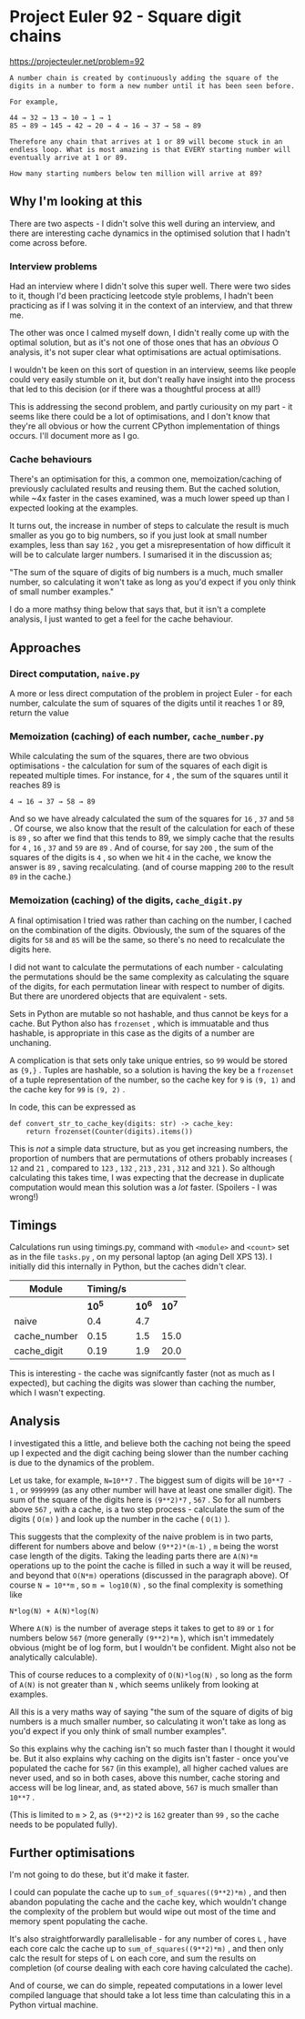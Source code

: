 # Project Euler 92 - Square digit chains

https://projecteuler.net/problem=92

```
A number chain is created by continuously adding the square of the digits in a number to form a new number until it has been seen before.

For example,

44 → 32 → 13 → 10 → 1 → 1
85 → 89 → 145 → 42 → 20 → 4 → 16 → 37 → 58 → 89

Therefore any chain that arrives at 1 or 89 will become stuck in an endless loop. What is most amazing is that EVERY starting number will eventually arrive at 1 or 89.

How many starting numbers below ten million will arrive at 89?
```

## Why I'm looking at this

There are two aspects - I didn't solve this well during an interview, and there are interesting cache dynamics in the optimised solution that I hadn't come across before.

### Interview problems

Had an interview where I didn't solve this super well. There were two sides to it, though I'd been practicing leetcode style problems, I hadn't been practicing as if I was solving it in the context of an interview, and that threw me.

The other was once I calmed myself down, I didn't really come up with the optimal solution, but as it's not one of those ones that has an *obvious* O analysis, it's not super clear what optimisations are actual optimisations.

I wouldn't be keen on this sort of question in an interview, seems like people could very easily stumble on it, but don't really have insight into the process that led to this decision (or if there was a thoughtful process at all!)

This is addressing the second problem, and partly curiousity on my part - it seems like there could be a lot of optimisations, and I don't know that they're all obvious or how the current CPython implementation of things occurs. I'll document more as I go.

### Cache behaviours

There's an optimisation for this, a common one, memoization/caching of previously caclulated results and reusing them. But the cached solution, while ~4x faster in the cases examined, was a much lower speed up than I expected looking at the examples.

It turns out, the increase in number of steps to calculate the result is much smaller as you go to big numbers, so if you just look at small number examples, less than say `162` , you get a misrepresentation of how difficult it will be to calculate larger numbers. I sumarised it in the discussion as; 

"The sum of the square of digits of big numbers is a much, much smaller number, so calculating it won't take as long as you'd expect if you only think of small number examples."

I do a more mathsy thing below that says that, but it isn't a complete analysis, I just wanted to get a feel for the cache behaviour.

## Approaches

### Direct computation, `naive.py`

A more or less direct computation of the problem in project Euler - for each number, calculate the sum of squares of the digits until it reaches 1 or 89, return the value

### Memoization (caching) of each number, `cache_number.py`

While calculating the sum of the squares, there are two obvious optimisations - the calculation for sum of the squares of each digit is repeated multiple times. For instance, for `4` , the sum of the squares until it reaches 89 is

```
4 → 16 → 37 → 58 → 89
```

And so we have already calculated the sum of the squares for `16` , `37` and `58` . Of course, we also know that the result of the calculation for each of these is `89` , so after we find that this tends to 89, we simply cache that the results for `4` , `16` , `37` and `59` are `89` . And of course, for say `200` , the sum of the squares of the digits is `4` , so when we hit `4` in the cache, we know the answer is `89` , saving recalculating. (and of course mapping `200` to the result `89` in the cache.)

### Memoization (caching) of the digits, `cache_digit.py`

A final optimisation I tried was rather than caching on the number, I cached on the combination of the digits. Obviously, the sum of the squares of the digits for `58` and `85` will be the same, so there's no need to recalculate the digits here.

I did not want to calculate the permutations of each number - calculating the permutations should be the same complexity as calculating the square of the digits, for each permutation linear with respect to number of digits. But there are unordered objects that are equivalent - sets.

Sets in Python are mutable so not hashable, and thus cannot be keys for a cache. But Python also has `frozenset` , which is immuatable and thus hashable, is appropriate in this case as the digits of a number are unchaning.

A complication is that sets only take unique entries, so `99` would be stored as `{9,}` . Tuples are hashable, so a solution is having the key be a `frozenset` of a tuple representation of the number, so the cache key for `9` is `(9, 1)` and the cache key for `99` is `(9, 2)` .

In code, this can be expressed as 

```
def convert_str_to_cache_key(digits: str) -> cache_key:
    return frozenset(Counter(digits).items())
```

This is *not* a simple data structure, but as you get increasing numbers, the proportion of numbers that are permutations of others probably increases ( `12` and `21` , compared to `123` , `132` , `213` , `231` , `312` and `321` ). So although calculating this takes time, I was expecting that the decrease in duplicate computation would mean this solution was a *lot* faster. (Spoilers - I was wrong!)

## Timings

Calculations run using timings.py, command with `<module>` and `<count>` set as in the file `tasks.py` , on my personal laptop (an aging Dell XPS 13). I initially did this internally in Python, but the caches didn't clear.

| Module | Timing/s | | |
|-|-|-|-|
| | **10<sup>5</sup>** | **10<sup>6</sup>** | **10<sup>7</sup>** |
| naive | 0.4 | 4.7 | |
| cache_number | 0.15 | 1.5 | 15.0 |
| cache_digit | 0.19 | 1.9 | 20.0 |

This is interesting - the cache was signifcantly faster (not as much as I expected), but caching the digits was slower than caching the number, which I wasn't expecting. 

## Analysis

I investigated this a little, and believe both the caching not being the speed up I expected and the digit caching being slower than the number caching is due to the dynamics of the problem.

Let us take, for example, `N=10**7` . The biggest sum of digits will be `10**7 - 1` , or `9999999` (as any other number will have at least one smaller digit). The sum of the square of the digits here is `(9**2)*7` , `567` . So for all numbers above `567` , with a cache, is a two step process - calculate the sum of the digits ( `O(m)` ) and look up the number in the cache ( `O(1)` ).

This suggests that the complexity of the naive problem is in two parts, different for numbers above and below `(9**2)*(m-1)` , `m` being the worst case length of the digits. Taking the leading parts there are `A(N)*m` operations up to the point the cache is filled in such a way it will be reused, and beyond that `O(N*m)` operations (discussed in the paragraph above). Of course `N = 10**m` , so `m = log10(N)` , so the final complexity is something like

```
N*log(N) + A(N)*log(N)
```

Where `A(N)` is the number of average steps it takes to get to `89` or `1` for numbers below `567` (more generally `(9**2)*m` ), which isn't immedately obvious (might be of log form, but I wouldn't be confident. Might also not be analytically calculable).

This of course reduces to a complexity of `O(N)*log(N)` , so long as the form of `A(N)` is not greater than `N` , which seems unlikely from looking at examples.

All this is a very maths way of saying "the sum of the square of digits of big numbers is a much smaller number, so calculating it won't take as long as you'd expect if you only think of small number examples".

So this explains why the caching isn't so much faster than I thought it would be. But it also explains why caching on the digits isn't faster - once you've populated the cache for `567` (in this example), all higher cached values are never used, and so in both cases, above this number, cache storing and access will be log linear, and, as stated above, `567` is much smaller than `10**7` .

(This is limited to `m` > 2, as `(9**2)*2` is `162` greater than `99` , so the cache needs to be populated fully).

## Further optimisations

I'm not going to do these, but it'd make it faster.

I could can populate the cache up to `sum_of_squares((9**2)*m)` , and then abandon populating the cache and the cache key, which wouldn't change the complexity of the problem but would wipe out most of the time and memory spent populating the cache.

It's also straightforwardly parallelisable - for any number of cores `L` , have each core calc the cache up to `sum_of_squares((9**2)*m)` , and then only calc the result for steps of `L` on each core, and sum the results on completion (of course dealing with each core having calculated the cache).

And of course, we can do simple, repeated computations in a lower level compiled language that should take a lot less time than calculating this in a Python virtual machine.
